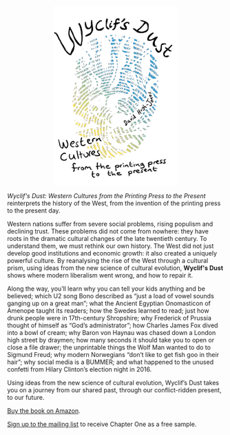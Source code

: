 
<a href="https://www.amazon.com/Wyclifs-Dust-Western-cultures-printing/dp/B0B5PPXSQH/">
<img src="/assets/images/cover4.jpeg" alt="Book cover for Wyclif's Dust: Western Cultures from the Printing Press to the Present" style="width:3in; margin: auto; display:block;"></a>

*Wyclif's Dust: Western Cultures from the Printing Press to the Present* 
reinterprets the history of the West, 
from the invention of the printing press to the present day.

Western nations suffer from severe social problems, rising populism and
declining trust. These problems did not come from nowhere: they have roots in
the dramatic cultural changes of the late twentieth century. To understand them,
we must rethink our own history. The West did not just develop good institutions
and economic growth: it also created a uniquely powerful culture. By reanalysing
the rise of the West through a cultural prism, using ideas from the new science
of cultural evolution, **Wyclif's Dust** shows where modern liberalism went wrong, 
and how to repair it.

Along the way, you’ll learn why you can tell your kids anything and be
believed; which U2 song Bono described as “just a load of vowel sounds ganging
up on a great man”; what the Ancient Egyptian Onomasticon of Amenope taught its
readers; how the Swedes learned to read; just how drunk people were in
17th-century Shropshire; why Frederick of Prussia thought of himself as “God’s
administrator”; how Charles James Fox dived into a bowl of cream; why Baron von
Haynau was chased down a London high street by draymen; how many seconds it
should take you to open or close a file drawer; the unprintable things the Wolf
Man wanted to do to Sigmund Freud; why modern Norwegians “don’t like to get
fish goo in their hair”; why social media is a BUMMER; and what happened to the
unused confetti from Hilary Clinton’s election night in 2016.

Using ideas from the new science of cultural evolution, Wyclif’s Dust takes you
on a journey from our shared past, through our conflict-ridden present, to our
future.  

[Buy the book on Amazon](https://www.amazon.com/Wyclifs-Dust-Western-cultures-printing/dp/B0B5PPXSQH/).

[Sign up to the mailing list](signup.md) to receive Chapter One as a free sample.


